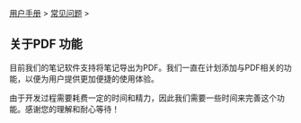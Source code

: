 [用户手册](/dragonnest/drawnote/manual/zh) > [常见问题](/dragonnest/drawnote/manual/zh/q_a) >

关于PDF 功能
---
目前我们的笔记软件支持将笔记导出为PDF。我们一直在计划添加与PDF相关的功能，以便为用户提供更加便捷的使用体验。

由于开发过程需要耗费一定的时间和精力，因此我们需要一些时间来完善这个功能。感谢您的理解和耐心等待！
